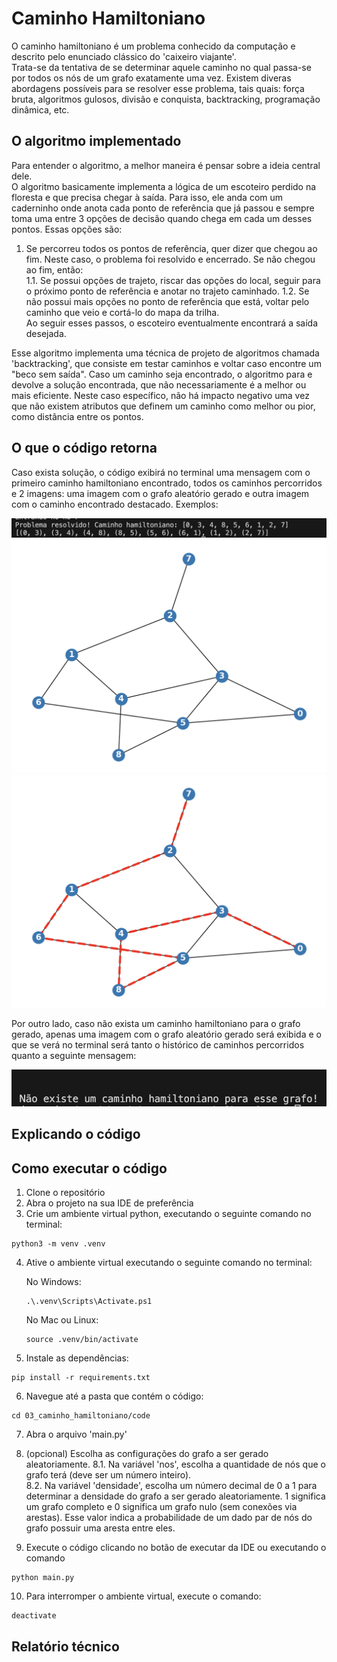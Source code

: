# Caminho Hamiltoniano
O caminho hamiltoniano é um problema conhecido da computação e descrito pelo enunciado clássico do 'caixeiro viajante'.  
Trata-se da tentativa de se determinar aquele caminho no qual passa-se por todos os nós de um grafo exatamente uma vez.
Existem diveras abordagens possíveis para se resolver esse problema, tais quais: força bruta, algoritmos gulosos, divisão e conquista, backtracking, programação dinâmica, etc.

## O algoritmo implementado
Para entender o algoritmo, a melhor maneira é pensar sobre a ideia central dele.   
O algoritmo basicamente implementa a lógica de um escoteiro perdido na floresta e que precisa chegar à saída. Para isso, ele anda com um caderninho onde anota cada ponto de referência que já passou e sempre toma uma entre 3 opções de decisão quando chega em cada um desses pontos. Essas opções são:
1. Se percorreu todos os pontos de referência, quer dizer que chegou ao fim. Neste caso, o problema foi resolvido e encerrado. Se não chegou ao fim, então:   
    1.1. Se possui opções de trajeto, riscar das opções do local, seguir para o próximo ponto de referência e anotar no trajeto caminhado.
    1.2. Se não possui mais opções no ponto de referência que está, voltar pelo caminho que veio e cortá-lo do mapa da trilha.   
Ao seguir esses passos, o escoteiro eventualmente encontrará a saída desejada.    

Esse algoritmo implementa uma técnica de projeto de algoritmos chamada 'backtracking', que consiste em testar caminhos e voltar caso encontre um "beco sem saída". Caso um caminho seja encontrado, o algoritmo para e devolve a solução encontrada, que não necessariamente é a melhor ou mais eficiente. Neste caso específico, não há impacto negativo uma vez que não existem atributos que definem um caminho como melhor ou pior, como distância entre os pontos.

## O que o código retorna
Caso exista solução, o código exibirá no terminal uma mensagem com o primeiro caminho hamiltoniano encontrado, todos os caminhos percorridos e 2 imagens: uma imagem com o grafo aleatório gerado e outra imagem com o caminho encontrado destacado. Exemplos:    

![Terminal](assets/terminal_caminho_encontrado.png)
![Grafo gerado](assets/grafo_exemplo_01.png)
![Grafo com o caminho destacado](assets/grafo_exemplo_02.png)

Por outro lado, caso não exista um caminho hamiltoniano para o grafo gerado, apenas uma imagem com o grafo aleatório gerado será exibida e o que se verá no terminal será tanto o histórico de caminhos percorridos quanto a seguinte mensagem:

![Nenhum caminho encontrado](assets/terminal_caminho_nao_encontrado.png)

## Explicando o código


## Como executar o código
1. Clone o repositório
2. Abra o projeto na sua IDE de preferência
3. Crie um ambiente virtual python, executando o seguinte comando no terminal:   
```
python3 -m venv .venv
```
4. Ative o ambiente virtual executando o seguinte comando no terminal:    
    
    No Windows:
    ```
    .\.venv\Scripts\Activate.ps1
    ```
    No Mac ou Linux:
    ```
    source .venv/bin/activate
    ```
5. Instale as dependências:   
```
pip install -r requirements.txt
```
6. Navegue até a pasta que contém o código:   
```
cd 03_caminho_hamiltoniano/code
```
7. Abra o arquivo 'main.py'
8. (opcional) Escolha as configurações do grafo a ser gerado aleatoriamente. 
    8.1. Na variável 'nos', escolha a quantidade de nós que o grafo terá (deve ser um número inteiro).   
    8.2. Na variável 'densidade', escolha um número decimal de 0 a 1 para determinar a densidade do grafo a ser gerado aleatoriamente. 1 significa um grafo completo e 0 significa um grafo nulo (sem conexões via arestas). Esse valor indica a probabilidade de um dado par de nós do grafo possuir uma aresta entre eles.

9. Execute o código clicando no botão de executar da IDE ou executando o comando    
```
python main.py
```
10. Para interromper o ambiente virtual, execute o comando:
```
deactivate
```

## Relatório técnico
